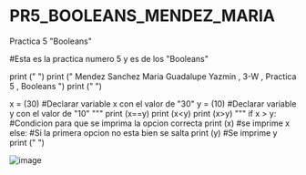 # PR5_BOOLEANS_MENDEZ_MARIA
Practica 5 "Booleans"

#Esta es la practica numero 5 y es de los "Booleans"

print (" ")
print (" Mendez Sanchez Maria Guadalupe Yazmin , 3-W , Practica 5 , Booleans ")
print (" ")

x = (30)       #Declarar variable x con el valor de "30"
y = (10)       #Declarar variable y con el valor de "10"
"""
print (x==y)
print (x<y)
print (x>y)
"""
if x > y:        #Condicion para que se imprima la opcion correcta
    print (x)    #se imprime x
else:            #Si la primera opcion no esta bien se salta
    print (y)    #Se imprime y
print (" ")

![image](https://github.com/user-attachments/assets/589a1702-0148-42ca-8677-65c0179291e6)



